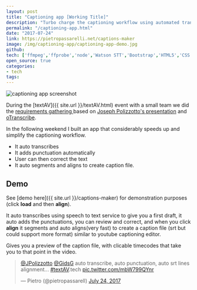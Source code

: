 ```yaml
---
layout: post
title: "Captioning app [Working Title]"
description: "Turbo charge the captioning workflow using automated transcription, punctuation, alignement and segmentation."
permalink: "/captioning-app.html"
date: "2017-07-24"
link: https://pietropassarelli.net/captions-maker
image: /img/captioning-app/captioning-app-demo.jpg
github: 
tech: ['ffmpeg','ffprobe','node','Watson STT','Bootstrap','HTML5','CSS',  'Git', 'Javascript', 'aeneas']
open_source: true
categories:
- tech
tags:
---
```


<!-- TODO move from  -->

<!-- _draft: more coming soon_ -->

![captioning app screenshot](https://pbs.twimg.com/media/DF7ytQ7VoAA1ry2.jpg:large)


During the [textAV]({{ site.url }}/textAV.html) event with a small team we did the [requirements gathering ](https://pietropassarelli.gitbooks.io/textav/content/unconference-projects/captioning-workflow-system.html) based on [Joseph Polizzotto's presentation](https://pietropassarelli.gitbooks.io/textav/content/remote-presentations/captioning-workflow.html) and [oTranscribe](https://github.com/oTranscribe/oTranscribe).

In the following weekend I built an app that considerably speeds up and simplify the captioning workflow. 

- It auto transcribes
- It adds punctuation automatically
- User can then correct the text
- It auto segments and aligns to create caption file.


## Demo 

See [demo here]({{ site.url }}/captions-maker) for demonstration purposes (click **load** and then **align**). 

It auto transcribes using speech to text service to give you a first draft, it auto adds the punctuations, you can review and correct, and when you click **align** it segments and auto  aligns(very fast) to create a caption file (srt but could support more format) similar to youtube captioning editor. 

Gives you a preview of the caption file, with clicable timecodes that take you to that point in the video.


<blockquote class="twitter-tweet" data-lang="en"><p lang="en" dir="ltr"><a href="https://twitter.com/JPolizzotto">@JPolizzotto</a> <a href="https://twitter.com/GidsG">@GidsG</a> auto transcribe, auto punctuation, auto srt lines alignment... <a href="https://twitter.com/hashtag/textAV?src=hash">#textAV</a>.tech <a href="https://t.co/mbW799QYnr">pic.twitter.com/mbW799QYnr</a></p>&mdash; Pietro (@pietropassarell) <a href="https://twitter.com/pietropassarell/status/889321437504385024">July 24, 2017</a></blockquote>
<script async src="//platform.twitter.com/widgets.js" charset="utf-8"></script>